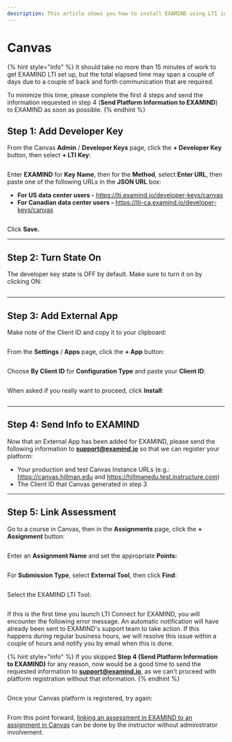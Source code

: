 ```yaml
---
description: This article shows you how to install EXAMIND using LTI in Canvas.
---
```


# Canvas

{% hint style="info" %}
It should take no more than 15 minutes of work to get EXAMIND LTI set up, but the total elapsed time may span a couple of days due to a couple of back and forth communication that are required.

To minimize this time, please complete the first 4 steps and send the information requested in step 4 (**Send Platform Information to EXAMIND**) to EXAMIND as soon as possible.
{% endhint %}

## Step 1: Add Developer Key

From the Canvas **Admin** / **Developer Keys** page, click the **+ Developer Key** button, then select **+ LTI Key**:

<figure><img src="../../.gitbook/assets/image-png-Jun-13-2024-02-29-52-4061-PM.webp" alt=""><figcaption></figcaption></figure>

Enter **EXAMIND** for **Key Name**, then for the **Method**, select **Enter URL**, then paste one of the following URLs in the **JSON URL** box:

* **For US data center users -** https://lti.examind.io/developer-keys/canvas
* **For Canadian data center users -** https://lti-ca.examind.io/developer-keys/canvas

<figure><img src="../../.gitbook/assets/image-png-Jun-13-2024-02-22-48-4503-PM.webp" alt=""><figcaption></figcaption></figure>

Click **Save.**

***

## Step 2: Turn State On

The developer key state is OFF by default. Make sure to turn it on by clicking ON:

<figure><img src="../../.gitbook/assets/image-png-Jun-13-2024-02-24-17-5251-PM.webp" alt=""><figcaption></figcaption></figure>

***

## Step 3: Add External App

Make note of the Client ID and copy it to your clipboard:

<figure><img src="../../.gitbook/assets/image-png-Jun-13-2024-02-24-52-6470-PM.webp" alt=""><figcaption></figcaption></figure>

From the **Settings** / **Apps** page, click the **+ App** button:

<figure><img src="../../.gitbook/assets/image-png-Jun-13-2024-02-27-31-9107-PM.webp" alt=""><figcaption></figcaption></figure>

Choose **By Client ID** for **Configuration Type** and paste your **Client ID**:

<figure><img src="../../.gitbook/assets/image-png-Jun-13-2024-02-32-23-4978-PM.webp" alt=""><figcaption></figcaption></figure>

When asked if you really want to proceed, click **Install**:

<figure><img src="../../.gitbook/assets/image-png-Jun-13-2024-02-32-58-2265-PM.webp" alt=""><figcaption></figcaption></figure>

***

## Step 4: Send Info to EXAMIND

Now that an External App has been added for EXAMIND, please send the following information to [**support@examind.io**](mailto:support@examind.io) so that we can register your platform:

* Your production and test Canvas Instance URLs (e.g.: https://canvas.hillman.edu and https://hillmanedu.test.instructure.com)
* The Client ID that Canvas generated in step 3

***

## Step 5: Link Assessment

Go to a course in Canvas, then in the **Assignments** page, click the **+ Assignment** button:

<figure><img src="../../.gitbook/assets/image-png-Jun-13-2024-02-36-41-5130-PM.webp" alt=""><figcaption></figcaption></figure>

Enter an **Assignment Name** and set the appropriate **Points:**

<figure><img src="../../.gitbook/assets/image-png-Jun-13-2024-02-37-24-8923-PM (1).webp" alt=""><figcaption></figcaption></figure>

For **Submission Type**, select **External Tool**, then click **Find**:

<figure><img src="../../.gitbook/assets/image-png-Jun-13-2024-02-38-18-7234-PM.webp" alt=""><figcaption></figcaption></figure>

Select the EXAMIND LTI Tool:

<figure><img src="../../.gitbook/assets/image-png-Jun-13-2024-02-39-38-1333-PM.webp" alt=""><figcaption></figcaption></figure>

If this is the first time you launch LTI Connect for EXAMIND, you will encounter the following error message. An automatic notification will have already been sent to EXAMIND's support team to take action. If this happens during regular business hours, we will resolve this issue within a couple of hours and notify you by email when this is done.&#x20;

{% hint style="info" %}
If you skipped **Step 4 (Send Platform Information to EXAMIND)** for any reason, now would be a good time to send the requested information to [**support@examind.io**](mailto:support@examind.io), as we can't proceed with platform registration without that information.
{% endhint %}

<figure><img src="../../.gitbook/assets/image-png-Jun-13-2024-02-56-15-6589-PM.webp" alt=""><figcaption></figcaption></figure>

Once your Canvas platform is registered, try again:

<figure><img src="../../.gitbook/assets/image-png-Jun-13-2024-03-00-44-0898-PM.webp" alt=""><figcaption></figcaption></figure>

From this point forward, [linking an assessment in EXAMIND to an assignment in Canvas](../../get-started/lms-integrated/assessment-deeplink.md#canvas) can be done by the instructor without administrator involvement.
